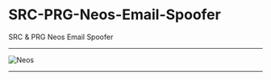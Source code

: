 # SRC-PRG-Neos-Email-Spoofer
SRC &amp; PRG Neos Email Spoofer

** **

![Neos ](https://user-images.githubusercontent.com/74623428/147857699-34b95f43-0396-4dc1-8d51-418f3e0534a5.PNG)

** **
